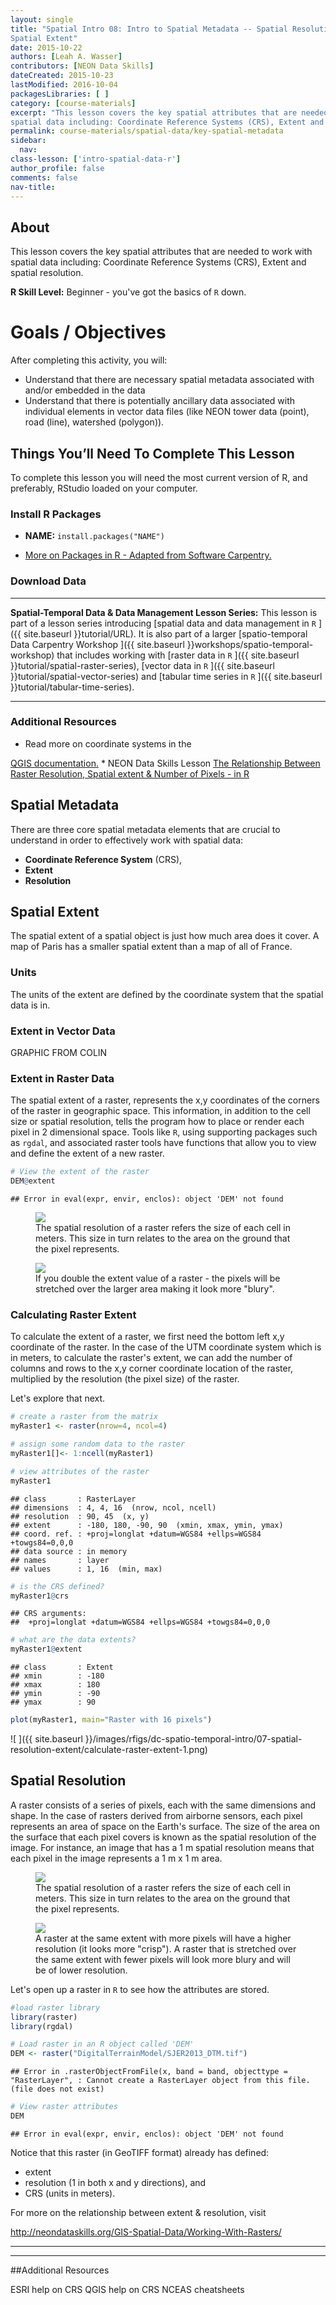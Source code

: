 ```yaml
---
layout: single
title: "Spatial Intro 08: Intro to Spatial Metadata -- Spatial Resolution and
Spatial Extent"
date: 2015-10-22
authors: [Leah A. Wasser]
contributors: [NEON Data Skills]
dateCreated: 2015-10-23
lastModified: 2016-10-04
packagesLibraries: [ ]
category: [course-materials]
excerpt: "This lesson covers the key spatial attributes that are needed to work with
spatial data including: Coordinate Reference Systems (CRS), Extent and spatial resolution."
permalink: course-materials/spatial-data/key-spatial-metadata
sidebar:
  nav:
class-lesson: ['intro-spatial-data-r']
author_profile: false
comments: false
nav-title:
---
```



## About

This lesson covers the key spatial attributes that are needed to work with
spatial data including: Coordinate Reference Systems (CRS), Extent and spatial resolution.

**R Skill Level:** Beginner - you've got the basics of `R` down.

<div id="objectives" markdown="1">

# Goals / Objectives

After completing this activity, you will:

* Understand that there are necessary spatial metadata associated with and/or
embedded in the data
* Understand that there is potentially ancillary data associated with individual
elements in vector data files (like NEON tower data (point), road (line), watershed (polygon)).


## Things You’ll Need To Complete This Lesson
To complete this lesson you will need the most current version of R, and
preferably, RStudio loaded on your computer.

### Install R Packages

* **NAME:** `install.packages("NAME")`

* [More on Packages in R - Adapted from Software Carpentry.]({{site.baseurl}}R/Packages-In-R/)

### Download Data


****

**Spatial-Temporal Data & Data Management Lesson Series:** This lesson is part
of a lesson series introducing
[spatial data and data management in `R` ]({{ site.baseurl }}tutorial/URL).
It is also part of a larger
[spatio-temporal Data Carpentry Workshop ]({{ site.baseurl }}workshops/spatio-temporal-workshop)
that includes working with
[raster data in `R` ]({{ site.baseurl }}tutorial/spatial-raster-series),
[vector data in `R` ]({{ site.baseurl }}tutorial/spatial-vector-series)
and
[tabular time series in `R` ]({{ site.baseurl }}tutorial/tabular-time-series).

****

### Additional Resources
* Read more on coordinate systems in the
<a href="http://docs.qgis.org/2.0/en/docs/gentle_gis_introduction/coordinate_reference_systems.html" target="_blank">
QGIS documentation.</a>
* NEON Data Skills Lesson <a href="{{ site.baseurl }}/GIS-Spatial-Data/Working-With-Rasters/" target="_blank">The Relationship Between Raster Resolution, Spatial extent & Number of Pixels - in R</a>

</div>

## Spatial Metadata
There are three core spatial metadata elements that are crucial to understand
in order to effectively work with spatial data:

* **Coordinate Reference System** (CRS),
* **Extent**
* **Resolution**



## Spatial Extent
The spatial extent of a spatial object is just how much area does it cover. A
map of Paris has a smaller spatial extent than a map of all of France.

### Units
The units of the extent are defined by the coordinate system that the spatial
data is in.

### Extent in Vector Data
GRAPHIC FROM COLIN

### Extent in Raster Data
The spatial extent of a raster, represents the x,y coordinates of the corners
of the raster in geographic space. This information, in addition to the cell
size or spatial resolution, tells the program how to place or render each pixel
in 2 dimensional space.  Tools like `R`, using supporting packages such as
`rgdal`, and associated raster tools have functions that allow you to view and
define the extent of a new raster.


```r
# View the extent of the raster
DEM@extent
```

```
## Error in eval(expr, envir, enclos): object 'DEM' not found
```

<figure>
    <a href="{{ site.baseurl }}/images/hyperspectral/pixelDetail.png">
    <img src="{{ site.baseurl }}/images/hyperspectral/pixelDetail.png"></a>
    <figcaption>The spatial resolution of a raster refers the size of each cell
    in meters. This size in turn relates to the area on the ground that the pixel
    represents.</figcaption>
</figure>


<figure>
    <img src="{{ site.baseurl }}/images/spatialData/raster2.png">
    <figcaption>If you double the extent value of a raster - the pixels will be
    stretched over the larger area making it look more "blury".
    </figcaption>
</figure>

### Calculating Raster Extent
To calculate the extent of a raster, we first need the bottom left x,y
coordinate of the raster. In
the case of the UTM coordinate system which is in meters, to calculate
the raster's extent, we can add the number of columns and rows to the x,y corner
coordinate location of the raster, multiplied by the resolution (the pixel size)
of the raster.

Let's explore that next.


```r
# create a raster from the matrix
myRaster1 <- raster(nrow=4, ncol=4)

# assign some random data to the raster
myRaster1[]<- 1:ncell(myRaster1)

# view attributes of the raster
myRaster1
```

```
## class       : RasterLayer
## dimensions  : 4, 4, 16  (nrow, ncol, ncell)
## resolution  : 90, 45  (x, y)
## extent      : -180, 180, -90, 90  (xmin, xmax, ymin, ymax)
## coord. ref. : +proj=longlat +datum=WGS84 +ellps=WGS84 +towgs84=0,0,0
## data source : in memory
## names       : layer
## values      : 1, 16  (min, max)
```

```r
# is the CRS defined?
myRaster1@crs
```

```
## CRS arguments:
##  +proj=longlat +datum=WGS84 +ellps=WGS84 +towgs84=0,0,0
```

```r
# what are the data extents?
myRaster1@extent
```

```
## class       : Extent
## xmin        : -180
## xmax        : 180
## ymin        : -90
## ymax        : 90
```

```r
plot(myRaster1, main="Raster with 16 pixels")
```

![ ]({{ site.baseurl }}/images/rfigs/dc-spatio-temporal-intro/07-spatial-resolution-extent/calculate-raster-extent-1.png)

## Spatial Resolution
A raster consists of a series of pixels, each with the same dimensions
and shape. In the case of rasters derived from airborne sensors, each pixel
represents an area of space on the Earth's surface. The size of the area on the
surface that each pixel covers is known as the spatial resolution of the image.
For instance, an image that has a 1 m spatial resolution means that each pixel in
the image represents a 1 m x 1 m area.

<figure>
    <a href="{{ site.baseurl }}/images/hyperspectral/pixelDetail.png">
    <img src="{{ site.baseurl }}/images/hyperspectral/pixelDetail.png"></a>
    <figcaption>The spatial resolution of a raster refers the size of each cell
    in meters. This size in turn relates to the area on the ground that the pixel
    represents.</figcaption>
</figure>

<figure>
    <img src="{{ site.baseurl }}/images/spatialData/raster1.png">
    <figcaption>A raster at the same extent with more pixels will have a higher
    resolution (it looks more "crisp"). A raster that is stretched over the same
    extent with fewer pixels will look more blury and will be of lower resolution.
    </figcaption>
</figure>

Let's open up a raster in `R` to see how the attributes are stored.


```r
#load raster library
library(raster)
library(rgdal)

# Load raster in an R object called 'DEM'
DEM <- raster("DigitalTerrainModel/SJER2013_DTM.tif")
```

```
## Error in .rasterObjectFromFile(x, band = band, objecttype = "RasterLayer", : Cannot create a RasterLayer object from this file. (file does not exist)
```

```r
# View raster attributes
DEM
```

```
## Error in eval(expr, envir, enclos): object 'DEM' not found
```

Notice that this raster (in GeoTIFF format) already has defined:

* extent
* resolution (1 in both x and y directions), and
* CRS (units in meters).


For more on the relationship between extent & resolution, visit

http://neondataskills.org/GIS-Spatial-Data/Working-With-Rasters/

***
***

##Additional Resources

ESRI help on CRS
QGIS help on CRS
NCEAS cheatsheets
